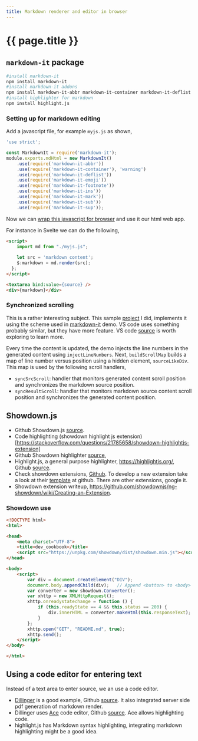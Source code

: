 ```yaml
---
title: Markdown renderer and editor in browser
---
```


# {{ page.title }}

## ``markdown-it`` package 
```bash
#install markdown-it
npm install markdown-it
#install markdown-it addons
npm install markdown-it-abbr markdown-it-container markdown-it-deflist markdown-it-emoji markdown-it-footnote markdown-it-ins markdown-it-mark markdown-it-sub markdown-it-sup
#install highlighter for markdown
npm install highlight.js
```
### Setting up for markdown editing

Add a javascript file, for example ``myjs.js`` as shown,
```javascript
'use strict';

const MarkdownIt = require('markdown-it');
module.exports.mdHtml = new MarkdownIt()
    .use(require('markdown-it-abbr'))
    .use(require('markdown-it-container'), 'warning')
    .use(require('markdown-it-deflist'))
    .use(require('markdown-it-emoji'))
    .use(require('markdown-it-footnote'))
    .use(require('markdown-it-ins'))
    .use(require('markdown-it-mark'))
    .use(require('markdown-it-sub'))
    .use(require('markdown-it-sup'));
```
Now we can [wrap this javascript for browser](jslib) and use it our html web app. 

For instance in Svelte we can do the following, 
```html
<script>
    import md from "./myjs.js";
  
    let src = 'markdown content';
    $:markdown = md.render(src);
  };
</script>

<textarea bind:value={source} />
<div>{markdown}</div>
```
### Synchronized scrolling
This is a rather interesting subject. This sample [project](https://github.com/kkibria/svelte-page-markdown) I did, implements it using the scheme used in [markdown-it](https://github.com/markdown-it/markdown-it/blob/master/support/demo_template/index.js) demo. VS code uses something probably similar, but they have more feature. VS code [source](https://github.com/microsoft/vscode) is worth exploring to learn more.

Every time the content is updated, the demo injects the line numbers in the generated content using ``injectLineNumbers``. Next, ``buildScrollMap`` builds a map of line number versus position using a hidden element, ``sourceLikeDiv``. This map is used by the following scroll handlers,
* ``syncSrcScroll``: handler that monitors generated content scroll position and synchronizes the markdown source position.
* ``syncResultScroll``: handler that monitors markdown source content scroll position and synchronizes the generated content position.

## Showdown.js
* Github Showdown.js [source](https://github.com/showdownjs/showdown).
* Code highlighting (showdown highlight js extension)[https://stackoverflow.com/questions/21785658/showdown-highlightjs-extension]
* Github Showdown highlighter [source](https://github.com/Bloggify/showdown-highlight),
* Highlight.js, a general purpose highlighter, <https://highlightjs.org/>, Github [source](https://github.com/highlightjs/highlight.js).
* Check showdown extensions, [Github](https://github.com/showdownjs/extension-boilerplate). To develop a new extension take a look at their  [template](https://github.com/showdownjs/extension-boilerplate) at github. There are other extensions, google it.
* Showdown extension writeup, <https://github.com/showdownjs/ng-showdown/wiki/Creating-an-Extension>.

### Showdown use

```html
<!DOCTYPE html>
<html>

<head>
    <meta charset="UTF-8">
    <title>dev_cookbook</title>
    <script src="https://unpkg.com/showdown/dist/showdown.min.js"></script>
</head>

<body>
    <script>
        var div = document.createElement("DIV");
        document.body.appendChild(div);   // Append <button> to <body>
        var converter = new showdown.Converter();
        var xhttp = new XMLHttpRequest();
        xhttp.onreadystatechange = function () {
            if (this.readyState == 4 && this.status == 200) {
                div.innerHTML = converter.makeHtml(this.responseText);
            }
        };
        xhttp.open("GET", "README.md", true);
        xhttp.send();
    </script>
</body>

</html>
```

## Using a code editor for entering text
Instead of a text area to enter source, we an use a code editor. 
* [Dillinger](https://dillinger.io/) is a good example, Github [source](https://github.com/joemccann/dillinger). It also integrated server side pdf generation of markdown render.
* Dillinger uses [Ace](https://ace.c9.io/) code editor, Github [source](https://github.com/ajaxorg/ace). Ace allows highlighting code.
* highlight.js has Markdown syntax highlighting, integrating markdown highlighting might be a good idea.
